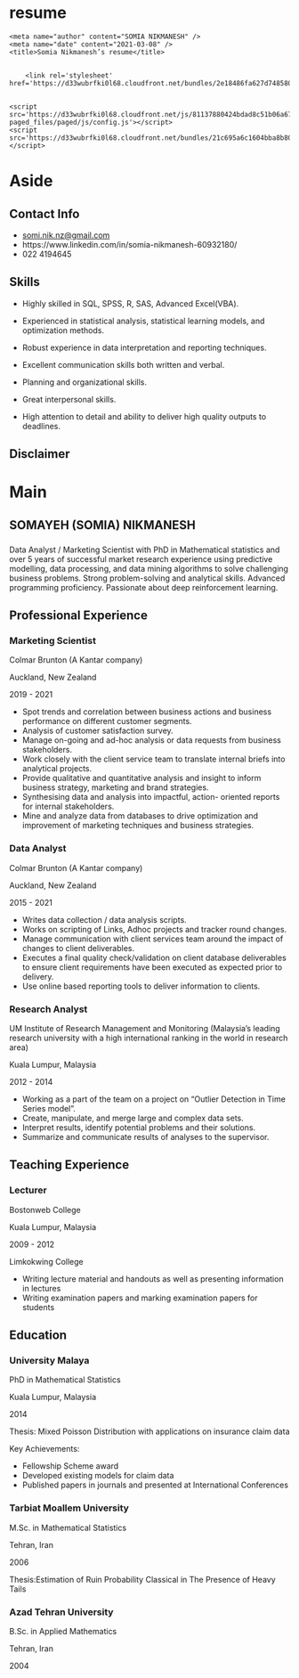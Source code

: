 # resume

<!DOCTYPE html>
<html xmlns="http://www.w3.org/1999/xhtml">
  <head>
    <meta charset="utf-8" />
    <meta http-equiv="Content-Type" content="text/html; charset=utf-8" />
    <meta name="generator" content="pandoc" />
    <meta name="viewport" content="width=device-width, initial-scale=1">

    <meta name="author" content="SOMIA NIKMANESH" />
    <meta name="date" content="2021-03-08" />
    <title>Somia Nikmanesh’s resume</title>

    
        <link rel='stylesheet' href='https://d33wubrfki0l68.cloudfront.net/bundles/2e18486fa627d748580c3c26fcf2ff69bce17bb9.css'/>
    
    
    <script src='https://d33wubrfki0l68.cloudfront.net/js/81137880424bdad8c51b06a67b458ec2b9265923/jss-paged_files/paged/js/config.js'></script>
    <script src='https://d33wubrfki0l68.cloudfront.net/bundles/21c695a6c1604bba8b80dea520fddc3223d71594.js'></script>
    
    
  </head>
  <body>

<div id="aside" class="section level1">
<h1>Aside</h1>
<div id="contact" class="section level2">
<h2>Contact Info</h2>
<ul>
<li><i class="fa fa-envelope"></i> <a href="/cdn-cgi/l/email-protection#4b272221222a65323e0b243e3f2724242065282426" class="email"><span class="__cf_email__" data-cfemail="7e121714171f50070b3e110b0a12111115501d1113">somi.nik.nz@gmail.com</span></a></li>
<li><i class="fab fa-linkedin-in"></i>https://www.linkedin.com/in/somia-nikmanesh-60932180/</li>
<li><i class="fa fa-phone"></i> 022 4194645</li>
</ul>
</div>
<div id="skills" class="section level2">
<h2>Skills</h2>
<ul>
<li><p>Highly skilled in SQL, SPSS, R, SAS, Advanced Excel(VBA).</p></li>
<li><p>Experienced in statistical analysis, statistical learning models, and optimization methods.</p></li>
<li><p>Robust experience in data interpretation and reporting techniques.</p></li>
<li><p>Excellent communication skills both written and verbal.</p></li>
<li><p>Planning and organizational skills.</p></li>
<li><p>Great interpersonal skills.</p></li>
<li><p>High attention to detail and ability to deliver high quality outputs to deadlines.</p></li>
</ul>
</div>
<div id="disclaimer" class="section level2">
<h2>Disclaimer</h2>

</div>
</div>
<div id="main" class="section level1">
<h1>Main</h1>
<div id="title" class="section level2">
<h2>SOMAYEH (SOMIA) NIKMANESH</h2>
<div id="currently-searching-for-a-phd-student-position" class="section level3">
<h3></h3>
<p>Data Analyst / Marketing Scientist with PhD in Mathematical statistics and over 5 years of successful market research experience using predictive modelling,  data processing, and data mining algorithms to solve challenging business problems. Strong problem-solving and analytical skills. Advanced programming proficiency. Passionate about deep reinforcement learning.</p>
</div>
</div>


<div id="professional-experience" class="section level2" data-icon="suitcase">
<h2> Professional Experience</h2>
<div id="Marketing-Scientist" class="section level3">
<h3>Marketing Scientist</h3>
<p>Colmar Brunton (A Kantar company)</p>
<p>Auckland, New Zealand</p>
<p>2019 - 2021</p>
<div class="concise">
<ul>
<li>Spot trends and correlation between business actions and business performance on different customer segments.</li>
<li>Analysis of customer satisfaction survey.</li>
<li>Manage on-going and ad-hoc analysis or data requests from business stakeholders.</li>
<li>Work closely with the client service team to translate internal briefs into analytical projects.  </li>
<li>Provide qualitative and quantitative analysis and insight to inform business strategy, marketing and brand strategies.</li>
<li>Synthesising data and analysis into impactful, action- oriented reports for internal stakeholders.</li>
<li>Mine and analyze data from databases to drive optimization and improvement of marketing techniques and business strategies. </li>
</ul>
</div>
</div>
<div id="Data-Analyst" class="section level3">
<h3>Data Analyst</h3>
<p>Colmar Brunton (A Kantar company)</p>
<p>Auckland, New Zealand</p>
<p>2015 - 2021</p>
<div class="concise">
<ul>
<li>Writes data collection / data analysis scripts. </li>		
<li>Works on scripting of Links, Adhoc projects and tracker round changes. </li>
<li>Manage communication with client services team around the impact of changes to client deliverables.</li>
<li>Executes a final quality check/validation on client database deliverables to ensure client requirements have been executed as expected prior to delivery.</li>
<li>Use online based reporting tools to deliver information to clients.</li>
</ul>
</div>
</div>

<div id="Research-Analyst" class="section level3">
<h3>Research Analyst</h3>
<p>UM Institute of Research Management and Monitoring (Malaysia’s leading research university with a high international ranking in the world in research area)</p>
<p>Kuala Lumpur, Malaysia</p>
<p>2012 - 2014</p>
<div class="concise">
<ul>
<li>Working as a part of the team on a project on “Outlier Detection in Time Series model”.</li>
<li>Create, manipulate, and merge large and complex data sets.</li>
<li>Interpret results, identify potential problems and their solutions.</li>
<li>Summarize and communicate results of analyses to the supervisor.</li>
</ul>
</div>
</div>
</div>
<div id="teaching-experience" class="section level2" data-icon="chalkboard-teacher">
<h2> Teaching Experience</h2>
<div id="introduction-to-r-language-for-beginners." class="section level3">
<h3>Lecturer</h3>
<p>Bostonweb College</p>
<p>Kuala Lumpur, Malaysia</p>
<p>2009 - 2012</p>
<p>Limkokwing College</p>
<ul>
<li> Writing lecture material and handouts as well as presenting information in lectures </li>
<li> Writing examination papers and marking examination papers for students</li>
</ul>
</div>
</div>



<div id="education" class="section level2" data-icon="graduation-cap" data-concise="true">
<h2> Education</h2>
<div id="Kuala Lumpur-University Malaya" class="section level3">
<h3>University Malaya</h3>
<p>PhD in Mathematical Statistics</p>
<p>Kuala Lumpur, Malaysia</p>
<p>2014</p>
<p>Thesis: Mixed Poisson Distribution with applications on insurance claim data</p>
<p> Key Achievements: </p>
<p>
<ul> 
<li>Fellowship Scheme award</li>
<li>Developed existing models for claim data</li> 
<li>Published papers in journals and presented at International Conferences</li>
</ul>
</p>
</div>
<div id="Tehran-Tarbiat Moallem University" class="section level3">
<h3>Tarbiat Moallem University</h3>
<p>M.Sc. in Mathematical Statistics</p>
<p>Tehran, Iran</p>
<p>2006</p>
<p>Thesis:Estimation of Ruin Probability Classical in The Presence of Heavy Tails</p>
</div>

<div id="Tehran-Azad Tehran University" class="section level3">
<h3>Azad Tehran University</h3>
<p>B.Sc. in Applied Mathematics</p>
<p>Tehran, Iran</p>
<p>2004</p>
</div>
</div>





<script data-cfasync="false" src="/cdn-cgi/scripts/5c5dd728/cloudflare-static/email-decode.min.js"></script><script>
(function() {
  var i, s, j, el, els;
  var create_el = function(type, className, content, isHTML) {
    var el = document.createElement(type);
    if (className) el.className = className;
    if (content) {
      if (isHTML) {el.innerHTML = content;} else {el.innerText = content;}
    }
    return el;
  }

  // replace h2 title with h1
  var title = document.getElementById('title').querySelector('h2');
  title.parentNode.replaceChild(create_el('h1', false, title.innerHTML, true), title);

  // add the class .aside to #aside
  el = document.getElementById('aside');
  if (el) el.className += ' aside';

  // tweak class names of sections, and add icons
  els = document.getElementById('main').querySelectorAll('.level2');
  for (i = 0; i < els.length; i++) {
    el = els[i];
    if (i === 0 && el.id === 'title') continue;
    el.className += ' main-block';
    if (el.dataset['concise']) el.className += ' concise';
    // if there is no icon, add an icon:
    if (el.firstElementChild.firstChild && el.firstElementChild.firstChild.nodeName !== 'I') {
      s = el.dataset['icon'] || 'bookmark';
      el.firstElementChild.insertBefore(create_el('i', 'fa fa-' + s), el.firstElementChild.firstChild);
    }
  }

  // tweak class names of blocks in sections
  els = document.getElementById('main').querySelectorAll('.level3');
  for (i = 0; i < els.length; i++) {
    el = els[i];
    if (el.parentNode.id === 'title') continue;
    el.className += ' blocks';
    el.innerHTML = '<div class="date"></div>' + '<div class="decorator"></div>' +
      '<div class="details"><header></header><div></div></div>' + el.innerHTML;
    var ps = el.querySelectorAll('p');
    // move the date paragraph to the date div
    if (ps.length >= 3) {
      s = ps[2].innerText;
      s = s === 'N/A' ? [] : s.split(' - ');
      el.removeChild(ps[2]);
      for (j = 0; j < s.length && j < 2; j++) {
        el.children[0].appendChild(create_el('span', false, s[j]))
      }
    }
    // move title, description, location to the details div
    (function(h) {
      h.appendChild(el.children[3]);
      var p = el.children[3];  // description
      if (p.innerText !== 'N/A') {
        h.appendChild(create_el('span', 'place', p.innerHTML, true));
      }
      el.removeChild(p);
      p = el.children[3];  // location
      if (p.innerText !== 'N/A') {
        s = create_el('span', 'location', p.innerHTML, true);
        s.innerHTML = '<i class="fa fa-map-marker-alt"></i> ' + s.innerHTML;
        h.appendChild(s);
      }
      el.removeChild(p);
    })(el.children[2].firstElementChild);
    // move the rest of content in a block into the last div of the details div
    s = el.children[2];
    while (j = s.nextSibling) {
      if (j.className === 'aside') { s = j; continue; }
      el.children[2].lastElementChild.append(j);
    }
  }
})();
</script>


  </body>
 </html> 
